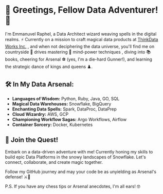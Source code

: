 # 👋 Greetings, Fellow Data Adventurer! 🚀

I'm Emmanuvel Raphel, a Data Architect wizard weaving spells in the digital realms. 
⚡ Currently on a mission to craft magical data products at [ThinkData Works Inc.](https://www.thinkdataworks.com/) , and when not deciphering the data universe, you'll find me on countryside 🚗 drives mastering 🧠 mind-power techniques , diving into 📚 books, cheering for Arsenal ⚽ (yes, I'm a die-hard Gunner!), and learning the strategic dance of kings and queens ♟️.

## 🛠️ In My Data Arsenal:

- **Languages of Wisdom:** Python, Ruby, Java, GO, SQL
- **Magical Data Warehouses:** Snowflake, BigQuery
- **Enchanting Data Spells:** Spark, DataProc, DataPrep
- **Cloud Wizardry:** AWS, GCP
- **Championing Workflow Sagas:** Argo Workflows, Airflow
- **Container Sorcery:** Docker, Kubernetes

## 🌟 Join the Quest!

Embark on a data-driven adventure with me! Currently honing my skills to build epic Data Platforms in the snowy landscapes of Snowflake. 
Let's connect, collaborate, and create magic together.


Follow my GitHub journey and may your code be as unyielding as Arsenal's defense! ⚔️🔴

P.S. If you have any chess tips or Arsenal anecdotes, I'm all ears! 🤓
